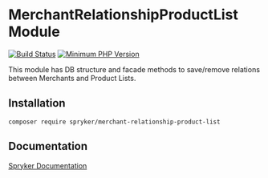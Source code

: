 # MerchantRelationshipProductList Module
[![Build Status](https://travis-ci.org/spryker/merchant-relationship-product-list.svg)](https://travis-ci.org/spryker/merchant-relationship-product-list)
[![Minimum PHP Version](https://img.shields.io/badge/php-%3E%3D%207.3-8892BF.svg)](https://php.net/)

This module has DB structure and facade methods to save/remove relations between Merchants and Product Lists.

## Installation

```
composer require spryker/merchant-relationship-product-list
```

## Documentation

[Spryker Documentation](https://academy.spryker.com/developing_with_spryker/module_guide/modules.html)
